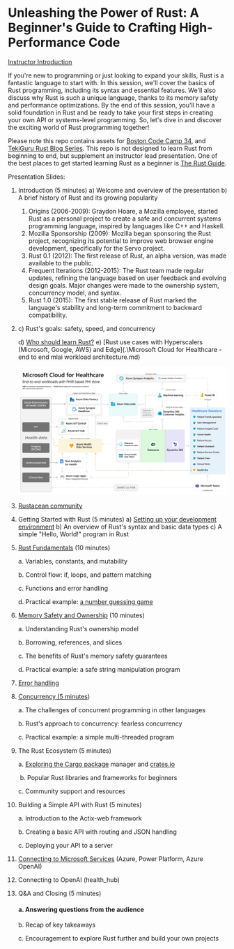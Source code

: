 # Unleashing the Power of Rust: A Beginner's Guide to Crafting High-Performance Code

[Instructor Introduction](https://www.paulswider.com/)

If you're new to programming or just looking to expand your skills, Rust is a fantastic language to start with. In this session, we'll cover the basics of Rust programming, including its syntax and essential features. We'll also discuss why Rust is such a unique language, thanks to its memory safety and performance optimizations. By the end of this session, you'll have a solid foundation in Rust and be ready to take your first steps in creating your own API or systems-level programming. So, let's dive in and discover the exciting world of Rust programming together!

Please note this repo contains assets for [Boston Code Camp 34](https://www.bostoncodecamp.com/CC34/Sessions), and [TekiGuru Rust Blog Series](https://tekkigurus.com/). This repo is not designed to learn Rust from beginning to end, but supplement an instructor lead presentation. One of the best places to get started learning Rust as a beginner is [The Rust Guide](https://doc.rust-lang.org/book/ch00-00-introduction.html).

Presentation Slides:

1. Introduction (5 minutes) 
   a)	Welcome and overview of the presentation 
   b)	A brief history of Rust and its growing popularity 

   1.	Origins (2006-2009): Graydon Hoare, a Mozilla employee, started Rust as a personal project to create a safe and concurrent systems programming language, inspired by languages like C++ and Haskell.
   2.	Mozilla Sponsorship (2009): Mozilla began sponsoring the Rust project, recognizing its potential to improve web browser engine development, specifically for the Servo project.
   3.	Rust 0.1 (2012): The first release of Rust, an alpha version, was made available to the public.
   4.	Frequent Iterations (2012-2015): The Rust team made regular updates, refining the language based on user feedback and evolving design goals. Major changes were made to the ownership system, concurrency model, and syntax.
   5.	Rust 1.0 (2015): The first stable release of Rust marked the language's stability and long-term commitment to backward compatibility.

2. c)	Rust's goals: safety, speed, and concurrency 

   d)	[Who should learn Rust?](https://doc.rust-lang.org/book/ch00-00-introduction.html)
   e)	[Rust use cases with Hyperscalers (Microsoft, Google, AWS) and Edge](.\Microsoft Cloud for Healthcare - end to end mlai workload architecture.md)	

   ![.\code-camp-assets\ra_healthcare_end-to-end_workloads_with_fhir_based_phi.png](.\code-camp-assets\ra_healthcare_end-to-end_workloads_with_fhir_based_phi.png)

3. [Rustacean community](https://rustacean-station.org/)

4. Getting Started with Rust (5 minutes) 
   a)	[Setting up your development environment](https://doc.rust-lang.org/book/ch01-01-installation.html) 
   b)	An overview of Rust's syntax and basic data types 
   c)	A simple "Hello, World!" program in Rust

5. [Rust Fundamentals](https://doc.rust-lang.org/book/ch03-00-common-programming-concepts.html) (10 minutes) 

   a. Variables, constants, and mutability 

   b. Control flow: if, loops, and pattern matching 

   c. Functions and error handling 

   d. Practical example: [a number guessing game](https://doc.rust-lang.org/book/ch02-00-guessing-game-tutorial.html)

1. [Memory Safety and Ownership](https://doc.rust-lang.org/book/ch04-01-what-is-ownership.html) (10 minutes) 

   a. Understanding Rust's ownership model 

   b. Borrowing, references, and slices 

   c. The benefits of Rust's memory safety guarantees 

   d. Practical example: a safe string manipulation program

2. [Error handling](https://doc.rust-lang.org/book/ch09-00-error-handling.html) 

3. [Concurrency (5 minutes](https://doc.rust-lang.org/book/ch16-00-concurrency.html)) 

   a. The challenges of concurrent programming in other languages 

   b. Rust's approach to concurrency: fearless concurrency 

   c. Practical example: a simple multi-threaded program

4. The Rust Ecosystem (5 minutes) 

   a. [Exploring the Cargo package](https://doc.rust-lang.org/book/ch14-00-more-about-cargo.html) manager and [crates.io](https://crates.io/) 

   ​	b. Popular Rust libraries and frameworks for beginners 

   c. Community support and resources

5. Building a Simple API with Rust (5 minutes) 

   a. Introduction to the Actix-web framework 

   b. Creating a basic API with routing and JSON handling 

   c. Deploying your API to a server

6. [Connecting to Microsoft Services](X:\code\rust_code_camp\rust-and-power-platform.md) (Azure, Power Platform, Azure OpenAI)

7. Connecting to OpenAI (health_hub)

8. Q&A and Closing (5 minutes) 

   #### a. Answering questions from the audience 

   b. Recap of key takeaways 

   c. Encouragement to explore Rust further and build your own projects
